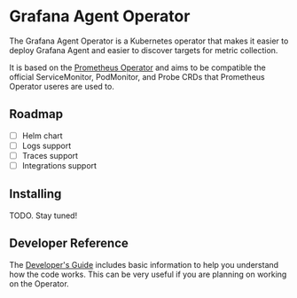 # Grafana Agent Operator

The Grafana Agent Operator is a Kubernetes operator that makes it easier to
deploy Grafana Agent and easier to discover targets for metric collection.

It is based on the [Prometheus Operator](https://github.com/prometheus-operator/prometheus-operator)
and aims to be compatible the official ServiceMonitor, PodMonitor, and Probe
CRDs that Prometheus Operator useres are used to.

## Roadmap

- [ ] Helm chart
- [ ] Logs support
- [ ] Traces support
- [ ] Integrations support

## Installing

TODO. Stay tuned!

## Developer Reference

The [Developer's Guide](./DEVELOPMENT.md) includes basic information to help you
understand how the code works. This can be very useful if you are planning on
working on the Operator.
